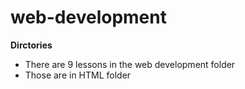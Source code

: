 # web-development

**Dirctories**
- There are 9 lessons in the web development folder
- Those are in HTML folder